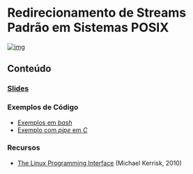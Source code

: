 

# Redirecionamento de Streams Padrão em Sistemas POSIX

[![img](https://img.shields.io/badge/License-CC%20BY%204.0-lightgrey.svg)](http://creativecommons.org/licenses/by/4.0/)


## Conteúdo


### [Slides](https://github.com/phrb/PPD/raw/main/lectures/org/linux-redirecionamento-streams/presentation.pdf)


### Exemplos de Código

-   [Exemplos em *bash*](src/bash_example/index.html)
-   [Exemplo com *pipe* em *C*](src/pipe_example/index.html)


### Recursos

-   [The Linux Programming Interface](https://man7.org/tlpi/) (Michael Kerrisk, 2010)
